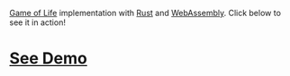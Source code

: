 [Game of Life](https://en.wikipedia.org/wiki/Conway%27s_Game_of_Life) implementation with [Rust](https://www.rust-lang.org/) and [WebAssembly](https://webassembly.org/). Click below to see it in action!

# [See Demo](https://al-jshen.github.io/wasm-gol/docs/)

